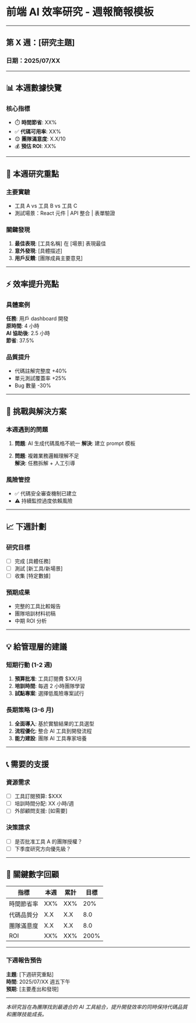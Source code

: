 # 前端 AI 效率研究 - 週報簡報模板

---

## 第 X 週：[研究主題]

### 日期：2025/07/XX

---

## 📊 本週數據快覽

### 核心指標

-   ⏱️ **時間節省**: XX%
-   ✅ **代碼可用率**: XX%
-   😊 **團隊滿意度**: X.X/10
-   💰 **預估 ROI**: XX%

---

## 🔬 本週研究重點

### 主要實驗

-   工具 A vs 工具 B vs 工具 C
-   測試場景：React 元件 | API 整合 | 表單驗證

### 關鍵發現

1. **最佳表現**: [工具名稱] 在 [場景] 表現最佳
2. **意外發現**: [具體描述]
3. **用戶反饋**: [團隊成員主要意見]

---

## ⚡ 效率提升亮點

### 具體案例

**任務**: 用戶 dashboard 開發  
**原時間**: 4 小時  
**AI 協助後**: 2.5 小時  
**節省**: 37.5%

### 品質提升

-   代碼註解完整度 +40%
-   單元測試覆蓋率 +25%
-   Bug 數量 -30%

---

## 🚧 挑戰與解決方案

### 本週遇到的問題

1. **問題**: AI 生成代碼風格不統一
   **解決**: 建立 prompt 模板

2. **問題**: 複雜業務邏輯理解不足  
   **解決**: 任務拆解 + 人工引導

### 風險管控

-   ✅ 代碼安全審查機制已建立
-   ⚠️ 持續監控過度依賴風險

---

## 📈 下週計劃

### 研究目標

-   [ ] 完成 [具體任務]
-   [ ] 測試 [新工具/新場景]
-   [ ] 收集 [特定數據]

### 預期成果

-   完整的工具比較報告
-   團隊培訓材料初稿
-   中期 ROI 分析

---

## 💡 給管理層的建議

### 短期行動 (1-2 週)

1. **預算批准**: 工具訂閱費 $XX/月
2. **培訓時間**: 每週 2 小時團隊學習
3. **試點專案**: 選擇低風險專案試行

### 長期策略 (3-6 月)

1. **全面導入**: 基於實驗結果的工具選型
2. **流程優化**: 整合 AI 工具到開發流程
3. **能力建設**: 團隊 AI 工具專家培養

---

## 📞 需要的支援

### 資源需求

-   [ ] 工具訂閱預算: $XXX
-   [ ] 培訓時間分配: XX 小時/週
-   [ ] 外部顧問支援: [如需要]

### 決策請求

-   [ ] 是否批准工具 A 的團隊授權？
-   [ ] 下季度研究方向優先級？

---

## 🎯 關鍵數字回顧

| 指標       | 本週 | 累計 | 目標 |
| ---------- | ---- | ---- | ---- |
| 時間節省率 | XX%  | XX%  | 20%  |
| 代碼品質分 | X.X  | X.X  | 8.0  |
| 團隊滿意度 | X.X  | X.X  | 8.0  |
| ROI        | XX%  | XX%  | 200% |

---

### 下週報告預告

**主題**: [下週研究重點]  
**時間**: 2025/07/XX 週五下午  
**預期**: [主要產出和發現]

---

_本研究旨在為團隊找到最適合的 AI 工具組合，提升開發效率的同時保持代碼品質和團隊技能成長。_
